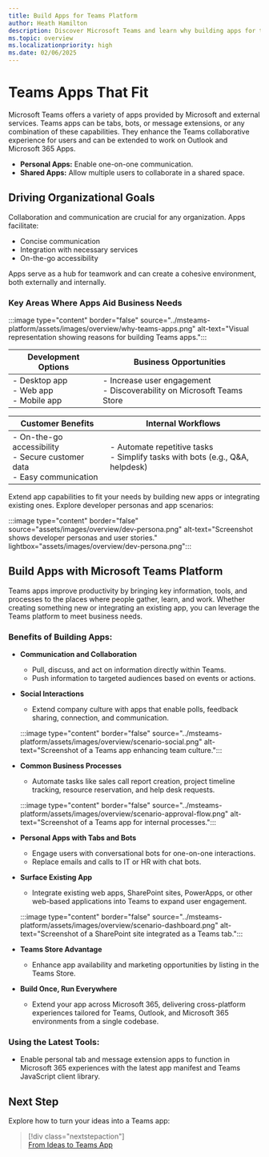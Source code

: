 ```yaml
---  
title: Build Apps for Teams Platform  
author: Heath Hamilton  
description: Discover Microsoft Teams and learn why building apps for the Teams platform can support organizational goals and business needs.  
ms.topic: overview  
ms.localizationpriority: high  
ms.date: 02/06/2025  
---  
```


# Teams Apps That Fit  

Microsoft Teams offers a variety of apps provided by Microsoft and external services. Teams apps can be tabs, bots, or message extensions, or any combination of these capabilities. They enhance the Teams collaborative experience for users and can be extended to work on Outlook and Microsoft 365 Apps.

- **Personal Apps:** Enable one-on-one communication.
- **Shared Apps:** Allow multiple users to collaborate in a shared space.

## Driving Organizational Goals  

Collaboration and communication are crucial for any organization. Apps facilitate:

- Concise communication
- Integration with necessary services
- On-the-go accessibility

Apps serve as a hub for teamwork and can create a cohesive environment, both externally and internally.

### Key Areas Where Apps Aid Business Needs  

:::image type="content" border="false" source="../msteams-platform/assets/images/overview/why-teams-apps.png" alt-text="Visual representation showing reasons for building Teams apps.":::  

| **Development Options** | **Business Opportunities** |  
| --- | --- |  
| - Desktop app <br> - Web app <br> - Mobile app | - Increase user engagement <br> - Discoverability on Microsoft Teams Store |  

| **Customer Benefits** | **Internal Workflows** |  
| --- | --- |  
| - On-the-go accessibility <br> - Secure customer data <br> - Easy communication | - Automate repetitive tasks <br> - Simplify tasks with bots (e.g., Q&A, helpdesk) |  

Extend app capabilities to fit your needs by building new apps or integrating existing ones. Explore developer personas and app scenarios:  

:::image type="content" border="false" source="assets/images/overview/dev-persona.png" alt-text="Screenshot shows developer personas and user stories." lightbox="assets/images/overview/dev-persona.png":::  

## Build Apps with Microsoft Teams Platform  

Teams apps improve productivity by bringing key information, tools, and processes to the places where people gather, learn, and work. Whether creating something new or integrating an existing app, you can leverage the Teams platform to meet business needs.  

### Benefits of Building Apps:  

* **Communication and Collaboration**

  - Pull, discuss, and act on information directly within Teams.
  - Push information to targeted audiences based on events or actions.

* **Social Interactions**

  - Extend company culture with apps that enable polls, feedback sharing, connection, and communication.  

  :::image type="content" border="false" source="../msteams-platform/assets/images/overview/scenario-social.png" alt-text="Screenshot of a Teams app enhancing team culture.":::  

* **Common Business Processes**

  - Automate tasks like sales call report creation, project timeline tracking, resource reservation, and help desk requests.  

  :::image type="content" border="false" source="../msteams-platform/assets/images/overview/scenario-approval-flow.png" alt-text="Screenshot of a Teams app for internal processes.":::  

* **Personal Apps with Tabs and Bots**

  - Engage users with conversational bots for one-on-one interactions.
  - Replace emails and calls to IT or HR with chat bots.

* **Surface Existing App**

  - Integrate existing web apps, SharePoint sites, PowerApps, or other web-based applications into Teams to expand user engagement.  

  :::image type="content" border="false" source="../msteams-platform/assets/images/overview/scenario-dashboard.png" alt-text="Screenshot of a SharePoint site integrated as a Teams tab.":::  

* **Teams Store Advantage**

  - Enhance app availability and marketing opportunities by listing in the Teams Store.

* **Build Once, Run Everywhere**

  - Extend your app across Microsoft 365, delivering cross-platform experiences tailored for Teams, Outlook, and Microsoft 365 environments from a single codebase.

### Using the Latest Tools:  

- Enable personal tab and message extension apps to function in Microsoft 365 experiences with the latest app manifest and Teams JavaScript client library.

## Next Step  

Explore how to turn your ideas into a Teams app:  

> [!div class="nextstepaction"]  
> [From Ideas to Teams App](overview-story.md)  